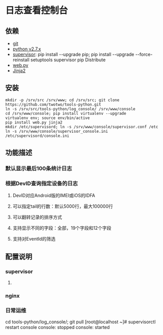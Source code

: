 日志查看控制台
==============


依赖
-------
 * [git](http://wiki.li3huo.com/Git)
 * [python v2.7.x](https://www.python.org/downloads/release/python-2711/)
 * [supervisor](http://wiki.li3huo.com/supervisor):  pip install --upgrade pip; pip install --upgrade --force-reinstall setuptools supervisor pip Distribute
 * [web.py](http://wiki.li3huo.com/webpy)
 * [Jinja2](http://wiki.li3huo.com/Python_Template_Engine#Jinja2)

安装
-------

 	mkdir -p /srv/src /srv/www; cd /srv/src; git clone https://github.com/twotwo/tools-python.git
 	ln -s /srv/src/tools-python/log_console/ /srv/www/console
 	cd /srv/www/console; pip install virtualenv --upgrade
 	virtualenv env; source env/bin/active
 	pip install web.py jinja2
 	mkdir /etc/supervisord; ln -s /srv/www/console/supervisor.conf /etc
 	ln -s /srv/www/console/supervisor_console.ini /etc/supervisord/console.ini

功能描述
--------
### 默认显示最后100条统计日志

### 根据DevID查询指定设备的日志

 1. DevID对应Android版的IMEI或iOS的IDFA

 2. 可以指定tail的行数：默认5000行，最大100000行

 3. 可以翻转记录的排序方式

 4. 支持显示不同的字段：全部，19个字段和12个字段

 5. 支持对EventId的筛选


配置说明
--------

### supervisor

 1. 

### nginx

### 日常运维
cd tools-python/log_console/; git pull
[root@localhost ~]# supervisorctl restart console
console: stopped
console: started



